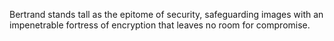 Bertrand stands tall as the epitome of security, safeguarding images with an impenetrable fortress of encryption that leaves no room for compromise.
